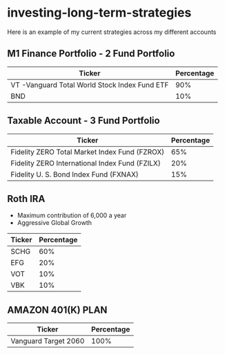 # investing-long-term-strategies
Here is an example of my current strategies across my different accounts
## M1 Finance Portfolio - 2 Fund Portfolio

| Ticker      | Percentage  |
| ----------- | ----------- |
| VT -Vanguard Total World Stock Index Fund ETF | 90%         |
|BND          |10%          |

## Taxable Account - 3 Fund Portfolio 
| Ticker      | Percentage  |
| ----------- | ----------- |
| Fidelity ZERO Total Market Index Fund (FZROX) | 65% |
| Fidelity ZERO International Index Fund (FZILX) | 20% |
| Fidelity U. S. Bond Index Fund (FXNAX) | 15%         |

## Roth IRA 
- Maximum contribution of 6,000 a year 
- Aggressive Global Growth 

| Ticker      | Percentage  |
| ----------- | ----------- |
| SCHG        | 60%         |
| EFG         | 20%         |
| VOT         | 10%         |
| VBK         | 10%         |

## AMAZON 401(K) PLAN 
| Ticker      | Percentage  |
| ----------- | ----------- |
| Vanguard Target 2060       | 100%        |


